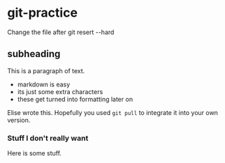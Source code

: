 # git-practice
Change the file after git resert --hard

## subheading
This is a paragraph of text.

- markdown is easy
- its just some extra characters
- these get turned into formatting later on

<!-- This is my part to code in -->

Elise wrote this. Hopefully you used `git pull` to integrate it into your own version.





<!-- This is your part to code in -->

### Stuff I don't really want
Here is some stuff.


<!-- This is johnny's part to code in -->







<!-- This is johnny's part to code in -->



